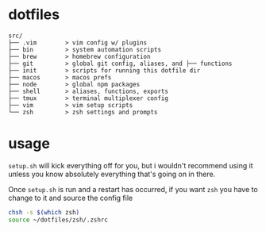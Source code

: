 # dotfiles

```
src/
├── .vim        > vim config w/ plugins
├── bin         > system automation scripts
├── brew        > homebrew configuration
├── git         > global git config, aliases, and ├── functions
├── init        > scripts for running this dotfile dir
├── macos       > macos prefs
├── node        > global npm packages
├── shell       > aliases, functions, exports
├── tmux        > terminal multiplexer config
├── vim         > vim setup scripts
└── zsh         > zsh settings and prompts
```

# usage

`setup.sh` will kick everything off for you, but i wouldn't recommend using it unless you know absolutely everything that's going on in there.

Once `setup.sh` is run and a restart has occurred, if you want `zsh` you have to change to it and source the config file

```bash
chsh -s $(which zsh)
source ~/dotfiles/zsh/.zshrc
```
